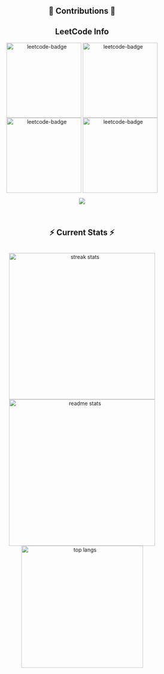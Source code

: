 <div align="center"> 
  
<h2 align="center">🐍 Contributions 🐍</h2>
<!-- Uncomment the snake animation if you have set up the SVG -->
<!-- <img alt="snake eating my contributions" src="https://raw.githubusercontent.com/Luvkush123/Luvkush123/output/github-contribution-grid-snake.svg" /> -->

<h2 align="center">LeetCode Info</h2>  
<p align="center">
  <a href="https://leetcode.com/u/Luvkush12/" target="_blank"><img align="center" src="https://leetcode.com/static/images/badges/2024/gif/2024-02.gif" alt="leetcode-badge" height="200" width="200" /></a>
  <a href="https://leetcode.com/u/Luvkush12/" target="_blank"><img align="center" src="https://leetcode.com/static/images/badges/2024/gif/2024-03.gif" alt="leetcode-badge" height="200" width="200" /></a>
  <a href="https://leetcode.com/u/Luvkush12/" target="_blank"><img align="center" src="https://assets.leetcode.com/static_assets/marketing/2024-200.gif" alt="leetcode-badge" height="200" width="200" /></a>
  <a href="https://leetcode.com/u/Luvkush12/" target="_blank"><img align="center" src="https://assets.leetcode.com/static_assets/marketing/2024-100.gif" alt="leetcode-badge" height="200" width="200" /></a>
</p>
<p align="center">
  <img align="top" flex-grow="1" src="https://leetcard.jacoblin.cool/u/Luvkush12?theme=dark&font=Nunito&ext=heatmap" />  
</p>

<br/>
<h2 align="center">⚡ Current Stats ⚡</h2>
<br>
<div align="center">
  <img width="390" src="https://streak-stats.demolab.com/?user=Luvkush123&count_private=true&theme=react&border_radius=10" alt="streak stats"/>
  <img width="390" src="https://github-readme-stats.vercel.app/api?username=Luvkush123&show_icons=true&theme=react&rank_icon=github&border_radius=10" alt="readme stats" />
  <img width="325" align="center" src="https://github-readme-stats.vercel.app/api/top-langs/?username=Luvkush123&hide=HTML&langs_count=8&layout=compact&theme=react&border_radius=10&size_weight=0.5&count_weight=0.5&exclude_repo=github-readme-stats" alt="top langs" />
</div>

<br/>

